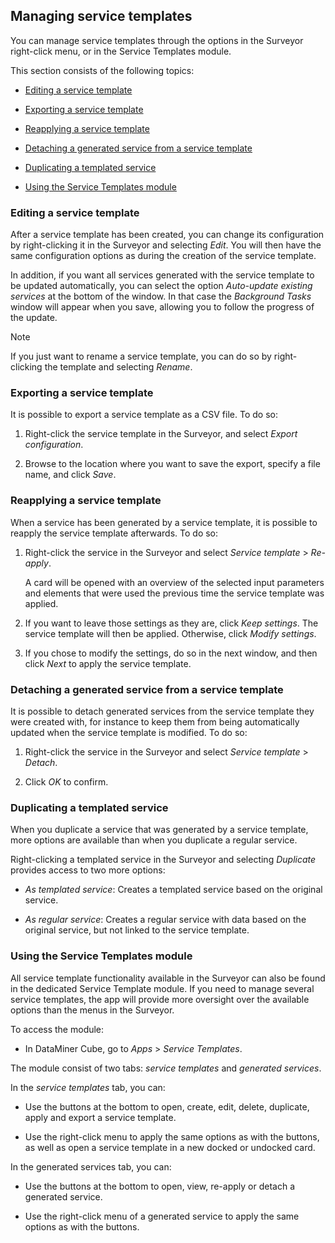 ## Managing service templates

You can manage service templates through the options in the Surveyor right-click menu, or in the Service Templates module.

This section consists of the following topics:

- [Editing a service template](#editing-a-service-template)

- [Exporting a service template](#exporting-a-service-template)

- [Reapplying a service template](#reapplying-a-service-template)

- [Detaching a generated service from a service template](#detaching-a-generated-service-from-a-service-template)

- [Duplicating a templated service](#duplicating-a-templated-service)

- [Using the Service Templates module](#using-the-service-templates-module)

### Editing a service template

After a service template has been created, you can change its configuration by right-clicking it in the Surveyor and selecting *Edit*. You will then have the same configuration options as during the creation of the service template.

In addition, if you want all services generated with the service template to be updated automatically, you can select the option *Auto-update existing services* at the bottom of the window. In that case the *Background Tasks* window will appear when you save, allowing you to follow the progress of the update.

> [!NOTE]
> If you just want to rename a service template, you can do so by right-clicking the template and selecting *Rename*.

### Exporting a service template

It is possible to export a service template as a CSV file. To do so:

1. Right-click the service template in the Surveyor, and select *Export configuration*.

2. Browse to the location where you want to save the export, specify a file name, and click *Save*.

### Reapplying a service template

When a service has been generated by a service template, it is possible to reapply the service template afterwards. To do so:

1. Right-click the service in the Surveyor and select *Service template* > *Re-apply*.

    A card will be opened with an overview of the selected input parameters and elements that were used the previous time the service template was applied.

2. If you want to leave those settings as they are, click *Keep settings*. The service template will then be applied. Otherwise, click *Modify settings*.

3. If you chose to modify the settings, do so in the next window, and then click *Next* to apply the service template.

### Detaching a generated service from a service template

It is possible to detach generated services from the service template they were created with, for instance to keep them from being automatically updated when the service template is modified. To do so:

1. Right-click the service in the Surveyor and select *Service template* > *Detach*.

2. Click *OK* to confirm.

### Duplicating a templated service

When you duplicate a service that was generated by a service template, more options are available than when you duplicate a regular service.

Right-clicking a templated service in the Surveyor and selecting *Duplicate* provides access to two more options:

- *As templated service*: Creates a templated service based on the original service.

- *As regular service*: Creates a regular service with data based on the original service, but not linked to the service template.

### Using the Service Templates module

All service template functionality available in the Surveyor can also be found in the dedicated Service Template module. If you need to manage several service templates, the app will provide more oversight over the available options than the menus in the Surveyor.

To access the module:

- In DataMiner Cube, go to *Apps* > *Service Templates*.

The module consist of two tabs: *service templates* and *generated services*.

In the *service templates* tab, you can:

- Use the buttons at the bottom to open, create, edit, delete, duplicate, apply and export a service template.

- Use the right-click menu to apply the same options as with the buttons, as well as open a service template in a new docked or undocked card.

In the generated services tab, you can:

- Use the buttons at the bottom to open, view, re-apply or detach a generated service.

- Use the right-click menu of a generated service to apply the same options as with the buttons.

